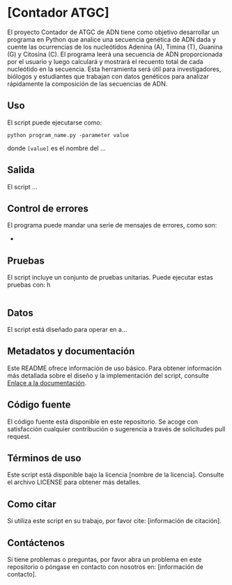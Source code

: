 # [Contador ATGC]

El proyecto Contador de ATGC de ADN tiene como objetivo desarrollar un programa en Python que analice una secuencia genética de ADN dada y cuente las ocurrencias de los nucleótidos Adenina (A), Timina (T), Guanina (G) y Citosina (C). El programa leerá una secuencia de ADN proporcionada por el usuario y luego calculará y mostrará el recuento total de cada nucleótido en la secuencia. Esta herramienta será útil para investigadores, biólogos y estudiantes que trabajan con datos genéticos para analizar rápidamente la composición de las secuencias de ADN. 

## Uso

El script puede ejecutarse como:

```
python program_name.py -parameter value
```

donde `[value]` es el nombre del ...

## Salida

El script ...

## Control de errores

El programa puede mandar una serie de mensajes de errores, como son:

- 

## Pruebas

El script incluye un conjunto de pruebas unitarias. Puede ejecutar estas pruebas con: h

```
```

## Datos

El script está diseñado para operar en a...

## Metadatos y documentación

Este README ofrece información de uso básico. Para obtener información más detallada sobre el diseño y la implementación del script, consulte [Enlace a la documentación]().

## Código fuente

El código fuente está disponible en este repositorio. Se acoge con satisfacción cualquier contribución o sugerencia a través de solicitudes pull request.

## Términos de uso

Este script está disponible bajo la licencia [nombre de la licencia]. Consulte el archivo LICENSE para obtener más detalles.

## Como citar

Si utiliza este script en su trabajo, por favor cite: [información de citación].

## Contáctenos

Si tiene problemas o preguntas, por favor abra un problema en este repositorio o póngase en contacto con nosotros en: [información de contacto].
